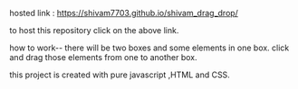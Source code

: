 hosted link : https://shivam7703.github.io/shivam_drag_drop/






to host this repository click on the above link.


how to work--
there will be two boxes and some elements in one box.
click and drag those elements from one to another box.

this project is created with pure javascript ,HTML and CSS.
